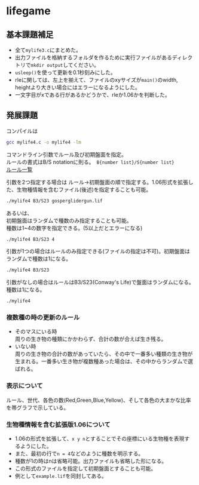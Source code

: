 # lifegame
## 基本課題補足
* 全て`mylife3.c`にまとめた。
* 出力ファイルを格納するフォルダを作るために実行ファイルがあるディレクトリで`mkdir output`してください。
* `usleep()`を使って更新を0.1秒刻みにした。  
* rleに関しては、左上を揃えて、ファイルのxyサイズが`main()`のwidth, heightより大きい場合にはエラーになるようにした。  
* 一文字目がxである行があるかどうかで、rleか1.06かを判断した。

## 発展課題
コンパイルは
```bash
gcc mylife4.c -o mylife4 -lm
```
コマンドライン引数でルール及び初期盤面を指定。  
ルールの書式はB/S notationに則る。` B{number list}/S{number list}`  
[ルール一覧](https://www.conwaylife.com/wiki/List_of_Life-like_cellular_automata)  
 
引数を2つ指定する場合は ルール→初期盤面の順で指定する。1.06形式を拡張した、生物種情報を含むファイル(後述)を指定することも可能。  
```bash
./mylife4 B3/S23 gosperglidergun.lif
```
あるいは、  
初期盤面はランダムで種数のみ指定することも可能。  
種数は1~4の数字を指定できる。(5以上だとエラーになる)  
```bash
./mylife4 B3/S23 4
```

引数が1つの場合はルールのみ指定できる(ファイルの指定は不可)。初期盤面はランダムで種数は1になる。
```bash
./mylife4 B3/S23
```
引数がなしの場合はルールはB3/S23(Conway's Life)で盤面はランダムになる。種数は1になる。
```bash
./mylife4
```
### 複数種の時の更新のルール
* そのマスにいる時  
周りの生き物の種類にかかわらず、合計の数が合えば生き残る。  
* いない時  
周りの生き物の合計の数があっていたら、その中で一番多い種類の生き物が生まれる。一番多い生き物が複数種あった場合は、その中からランダムで選ばれる。
### 表示について
ルール、世代、各色の数(Red,Green,Blue,Yellow)、そして各色の大まかな比率を帯グラフで示している。
### 生物種情報を含む拡張版1.06について
* 1.06の形式を拡張して、`x y n`とすることでその座標にいる生物種を表現するようにした。    
* また、最初の行で`n = 4`などのように種数を明示する。    
* 種数が1の時はnは省略可能。出力ファイルも省略した形になる。  
* この形式のファイルを指定して初期盤面とすることも可能。
* 例として`example.lif`を同封してある。